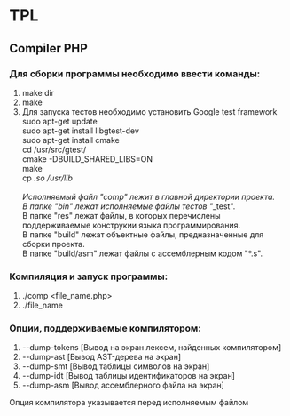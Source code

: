 # TPL
## Compiler PHP

### Для сборки программы необходимо ввести команды:

1) make dir
2) make
3) Для запуска тестов необходимо установить Google test framework
<br>	sudo apt-get update
<br>	sudo apt-get install libgtest-dev
<br>	sudo apt-get install cmake
<br>	cd /usr/src/gtest/ 
<br>	cmake -DBUILD_SHARED_LIBS=ON 
<br>	make 
<br>	cp *.so /usr/lib
<br><br>
Исполняемый файл "comp" лежит в главной директории проекта.
<br>В папке "bin" лежат исполняемые файлы тестов "*_test".
<br>В папке "res" лежат файлы, в которых перечислены поддерживаемые конструкии языка программирования.
<br>В папке "build" лежат объектные файлы, предназначенные для сборки проекта.
<br>В папке "build/asm" лежат файлы с ассемблерным кодом "*.s".

### Компиляция и запуск программы:

1) ./comp <file_name.php>
2) ./file_name

### Опции, поддерживаемые компилятором:

1) --dump-tokens [Вывод на экран лексем, найденных компилятором]
2) --dump-ast [Вывод AST-дерева на экран]
3) --dump-smt [Вывод таблицы символов на экран]
4) --dump-idt [Вывод таблицы идентификаторов на экран]
5) --dump-asm [Вывод ассемблерного файла на экран]

Опция компилятора указывается перед исполняемым файлом
